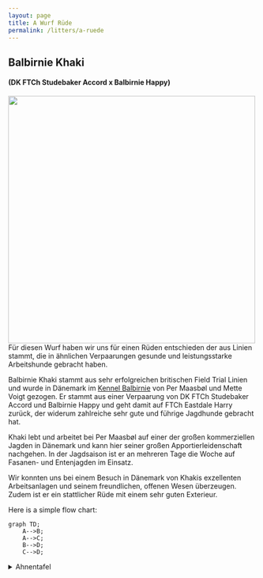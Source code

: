 ```yaml
---
layout: page
title: A Wurf Rüde
permalink: /litters/a-ruede
---
```


## Balbirnie Khaki
#### (DK FTCh Studebaker Accord x Balbirnie Happy)

<img src="https://www.balbirnie.dk/images/images_hunde/Khaki_20151220_01.JPG" width="500" style="float:left; margin-right:3%">
Für diesen Wurf haben wir uns für einen Rüden entschieden der aus Linien stammt, die in ähnlichen Verpaarungen gesunde und leistungsstarke Arbeitshunde gebracht haben.

Balbirnie Khaki stammt aus sehr erfolgreichen britischen Field Trial Linien und wurde in Dänemark im <a href="https://www.balbirnie.dk/index.html" target="_blank">Kennel Balbirnie</a> von Per Maasbøl und Mette Voigt gezogen. Er stammt aus einer Verpaarung von DK FTCh Studebaker Accord und Balbirnie Happy und geht damit auf FTCh Eastdale Harry zurück, der widerum zahlreiche sehr gute und führige Jagdhunde gebracht hat. 

Khaki lebt und arbeitet bei Per Maasbøl auf einer der großen kommerziellen Jagden in Dänemark und kann hier seiner großen Apportierleidenschaft nachgehen. In der Jagdsaison ist er an mehreren Tage die Woche auf Fasanen- und Entenjagden im Einsatz.
 
Wir konnten uns bei einem Besuch in Dänemark von Khakis exzellenten Arbeitsanlagen und seinem freundlichen, offenen Wesen überzeugen. Zudem ist er ein stattlicher Rüde mit einem sehr guten Exterieur.

Here is a simple flow chart:

```mermaid
graph TD;
    A-->B;
    A-->C;
    B-->D;
    C-->D;
```

<details><summary>Ahnentafel</summary>
<p>

 <h4>Hier kommt die Ahnentafel!</h4>

</p>
</details>
